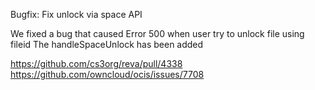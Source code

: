 Bugfix: Fix unlock via space API

We fixed a bug that caused Error 500 when user try to unlock file using fileid
The handleSpaceUnlock has been added

https://github.com/cs3org/reva/pull/4338
https://github.com/owncloud/ocis/issues/7708
